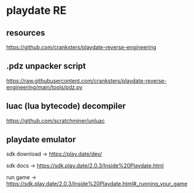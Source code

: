 # playdate RE

## resources

https://github.com/cranksters/playdate-reverse-engineering

## .pdz unpacker script

https://raw.githubusercontent.com/cranksters/playdate-reverse-engineering/main/tools/pdz.py

## luac (lua bytecode) decompiler

https://github.com/scratchminer/unluac

## playdate emulator

sdk download -> https://play.date/dev/

sdk docs -> https://sdk.play.date/2.0.3/Inside%20Playdate.html

run game -> https://sdk.play.date/2.0.3/Inside%20Playdate.html#_running_your_game
